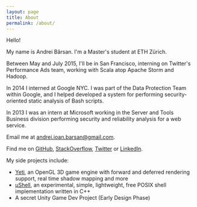 ```yaml
---
layout: page
title: About
permalink: /about/
---
```


Hello!

My name is Andrei Bârsan. I'm a Master's student at ETH Zürich.

Between May and July 2015, I'll be in San Francisco, interning on Twitter's
Performance Ads team, working with Scala atop Apache Storm and Hadoop.

In 2014 I interned at Google NYC. I was part of the Data Protection Team within
Google, and I helped developed a system for performing security-oriented static
analysis of Bash scripts.

In 2013 I was an intern at Microsoft working in the Server and Tools Business
division performing security and reliability analysis for a web service.

Email me at <a title="Obfuscated email addresses are so 2010."
href="mailto:andrei.ioan.barsan@gmail.com">andrei.ioan.barsan@gmail.com</a>.

Find me on [GitHub](https://github.com/andreibarsan),
[StackOverflow](https://stackoverflow.com/users/1055295/andrei-b%C3%A2rsan),
[Twitter](https://twitter.com/andreib) or
[LinkedIn](https://www.linkedin.com/profile/view?id=288997587).

My side projects include:

 * [Yeti](https://github.com/andreibarsan/Yeti), an OpenGL 3D game engine with forward and deferred rendering support, real time shadow mapping and more
 * [µShell](https://github.com/andreibarsan/uShell), an experimental, simple, lightweight, free POSIX shell implementation written in C++
 * A secret Unity Game Dev Project (Early Design Phase)

